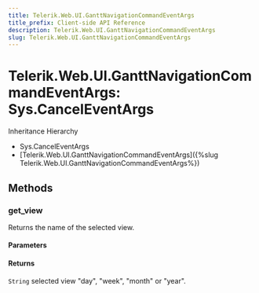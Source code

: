 ```yaml
---
title: Telerik.Web.UI.GanttNavigationCommandEventArgs
title_prefix: Client-side API Reference
description: Telerik.Web.UI.GanttNavigationCommandEventArgs
slug: Telerik.Web.UI.GanttNavigationCommandEventArgs
---
```


# Telerik.Web.UI.GanttNavigationCommandEventArgs: Sys.CancelEventArgs


Inheritance Hierarchy

* Sys.CancelEventArgs
* [Telerik.Web.UI.GanttNavigationCommandEventArgs]({%slug Telerik.Web.UI.GanttNavigationCommandEventArgs%})


## Methods

### get_view

Returns the name of the selected view. 

#### Parameters

#### Returns

`String` selected view "day", "week", "month" or "year".

